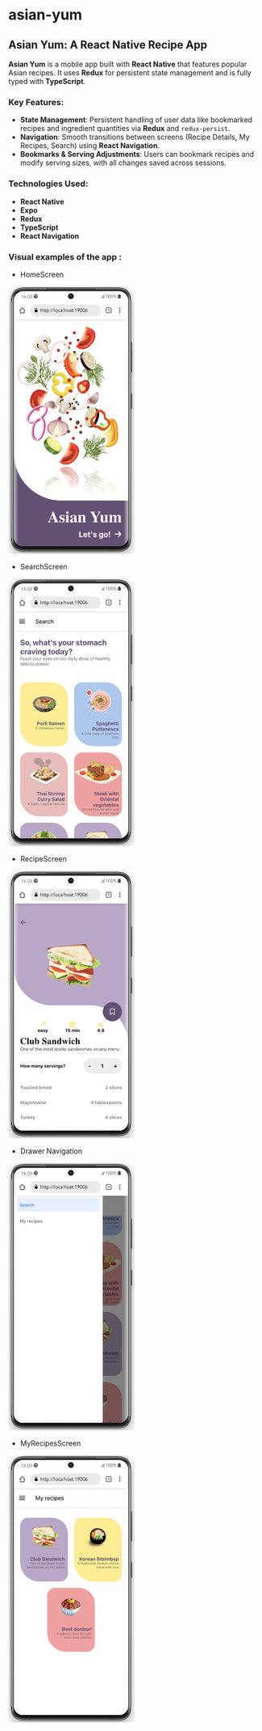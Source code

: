 # asian-yum
## Asian Yum: A React Native Recipe App

**Asian Yum** is a mobile app built with **React Native** that features popular Asian recipes. It uses **Redux** for persistent state management and is fully typed with **TypeScript**.

### Key Features:
- **State Management**: Persistent handling of user data like bookmarked recipes and ingredient quantities via **Redux** and `redux-persist`.
- **Navigation**: Smooth transitions between screens (Recipe Details, My Recipes, Search) using **React Navigation**.
- **Bookmarks & Serving Adjustments**: Users can bookmark recipes and modify serving sizes, with all changes saved across sessions.

### Technologies Used:
- **React Native**
- **Expo**
- **Redux**
- **TypeScript**
- **React Navigation**

### Visual examples of the app :

* HomeScreen

<img src="/assets/screens-img/home-screen.png" width="250">

* SearchScreen

<img src="/assets/screens-img/search-screen.png" width="250">

* RecipeScreen

<img src="/assets/screens-img/recipe-screen.png" width="250">

* Drawer Navigation

<img src="/assets/screens-img/drawer-navigation.png" width="250">

* MyRecipesScreen

<img src="/assets/screens-img/my-recipes-screen.png" width="250">